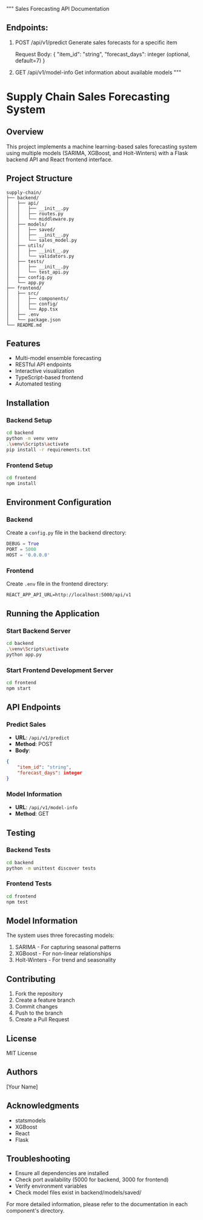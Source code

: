 
"""
Sales Forecasting API Documentation

Endpoints:
---------
1. POST /api/v1/predict
   Generate sales forecasts for a specific item
   
   Request Body:
   {
       "item_id": "string",
       "forecast_days": integer (optional, default=7)
   }

2. GET /api/v1/model-info
   Get information about available models
"""

# Supply Chain Sales Forecasting System

## Overview
This project implements a machine learning-based sales forecasting system using multiple models (SARIMA, XGBoost, and Holt-Winters) with a Flask backend API and React frontend interface.

## Project Structure
```
supply-chain/
├── backend/
│   ├── api/
│   │   ├── __init__.py
│   │   ├── routes.py
│   │   └── middleware.py
│   ├── models/
│   │   ├── saved/
│   │   ├── __init__.py
│   │   └── sales_model.py
│   ├── utils/
│   │   ├── __init__.py
│   │   └── validators.py
│   ├── tests/
│   │   ├── __init__.py
│   │   └── test_api.py
│   ├── config.py
│   └── app.py
├── frontend/
│   ├── src/
│   │   ├── components/
│   │   ├── config/
│   │   └── App.tsx
│   ├── .env
│   └── package.json
└── README.md
```

## Features
- Multi-model ensemble forecasting
- RESTful API endpoints
- Interactive visualization
- TypeScript-based frontend
- Automated testing

## Installation

### Backend Setup
```bash
cd backend
python -m venv venv
.\venv\Scripts\activate
pip install -r requirements.txt
```

### Frontend Setup
```bash
cd frontend
npm install
```

## Environment Configuration

### Backend
Create a `config.py` file in the backend directory:
````python
DEBUG = True
PORT = 5000
HOST = '0.0.0.0'
````

### Frontend
Create `.env` file in the frontend directory:
````properties
REACT_APP_API_URL=http://localhost:5000/api/v1
````

## Running the Application

### Start Backend Server
```bash
cd backend
.\venv\Scripts\activate
python app.py
```

### Start Frontend Development Server
```bash
cd frontend
npm start
```

## API Endpoints

### Predict Sales
- **URL**: `/api/v1/predict`
- **Method**: POST
- **Body**:
```json
{
    "item_id": "string",
    "forecast_days": integer
}
```

### Model Information
- **URL**: `/api/v1/model-info`
- **Method**: GET

## Testing

### Backend Tests
```bash
cd backend
python -m unittest discover tests
```

### Frontend Tests
```bash
cd frontend
npm test
```

## Model Information
The system uses three forecasting models:
1. SARIMA - For capturing seasonal patterns
2. XGBoost - For non-linear relationships
3. Holt-Winters - For trend and seasonality

## Contributing
1. Fork the repository
2. Create a feature branch
3. Commit changes
4. Push to the branch
5. Create a Pull Request

## License
MIT License

## Authors
[Your Name]

## Acknowledgments
- statsmodels
- XGBoost
- React
- Flask

## Troubleshooting
- Ensure all dependencies are installed
- Check port availability (5000 for backend, 3000 for frontend)
- Verify environment variables
- Check model files exist in backend/models/saved/

For more detailed information, please refer to the documentation in each component's directory.